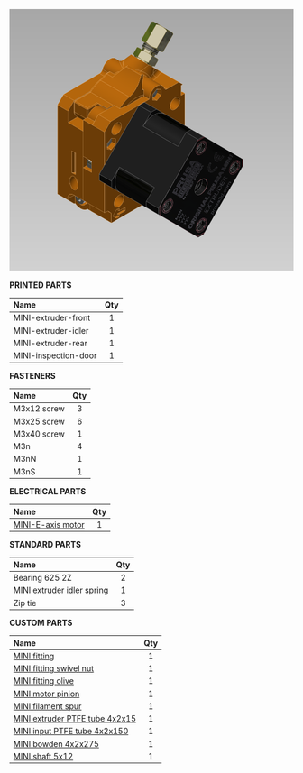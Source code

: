 ![e-axis](img/e-axis.png?raw=true "e-axis")

**PRINTED PARTS**

|Name|Qty|
|:---------------|:---:|
|MINI-extruder-front|1|
|MINI-extruder-idler|1|
|MINI-extruder-rear|1|
|MINI-inspection-door|1|

**FASTENERS**

|Name|Qty|
|:---------------|:---:|
|M3x12 screw|3|
|M3x25 screw|6|
|M3x40 screw|1|
|M3n|4|
|M3nN|1|
|M3nS|1|

**ELECTRICAL PARTS**

|Name|Qty|
|:---------------|:---:|
|[MINI-E-axis motor](/DOCUMENTATION/ELECTRONICS/mini-motor-kit.pdf)|1|


**STANDARD PARTS**

|Name|Qty|
|:---------------|:---:|
|Bearing 625 2Z|2|
|MINI extruder idler spring|1|
|Zip tie|3|


**CUSTOM PARTS**

|Name|Qty|
|:---------------|:---:|
|[MINI fitting](/DOCUMENTATION/MECHANICAL%20PARTS/mini-fitting.pdf)|1|
|[MINI fitting swivel nut](/DOCUMENTATION/MECHANICAL%20PARTS/mini-fitting-swivel-nut.pdf)|1|
|[MINI fitting olive](/DOCUMENTATION/MECHANICAL%20PARTS/mini-fitting-olive.pdf)|1|
|[MINI motor pinion](/DOCUMENTATION/MECHANICAL%20PARTS/mini-motor-pinion.pdf)|1|
|[MINI filament spur](/DOCUMENTATION/MECHANICAL%20PARTS/mini-extruder-spur.pdf)|1|
|[MINI extruder PTFE tube 4x2x15](/DOCUMENTATION/MECHANICAL%20PARTS/PTFE-tube-extruder-15.pdf)|1|
|[MINI input PTFE tube 4x2x150](/DOCUMENTATION/MECHANICAL%20PARTS/PTFE-tube-input-150.pdf)|1|
|[MINI bowden 4x2x275](/DOCUMENTATION/MECHANICAL%20PARTS/PTFE-tube-bowden-275.pdf)|1|
|[MINI shaft 5x12](/DOCUMENTATION/MECHANICAL%20PARTS/mini-idler-shaft.pdf)|1|
